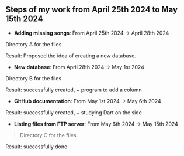 ## Steps of my work from April 25th 2024 to May 15th 2024 ##

- **Adding missing songs**: From April 25th 2024 -> April 28th 2024

Directory A for the files

Result: Proposed the idea of creating a new database.

- **New database**: From April 28th 2024 -> May 1st 2024

Directory B for the files

Result: successfully created, + program to add a column

- **GitHub documentation**: From May 1st 2024 -> May 6th 2024

 Result: successfully created, + studying Dart on the side

 - **Listing files from FTP server**: From May 6th 2024 -> May 15th 2024

> Directory C for the files

 Result: successfully done
